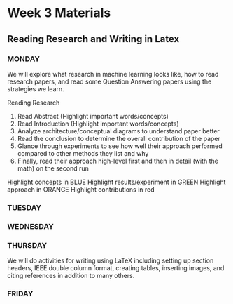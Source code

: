 # Week 3 Materials
## Reading Research and Writing in Latex
### MONDAY
We will explore what research in machine learning looks like, how to read research papers, and read some Question Answering papers using the strategies we learn.

Reading Research
1. Read Abstract (Highlight important words/concepts)
2. Read Introduction (Highlight important words/concepts)
3. Analyze architecture/conceptual diagrams to understand paper better
4. Read the conclusion to determine the overall contribution of the paper
5. Glance through experiments to see how well their approach performed compared to other methods they list and why
6. Finally, read their approach high-level first and then in detail (with the math) on the second run

Highlight concepts in BLUE
Highlight results/experiment in GREEN
Highlight approach in ORANGE
Highlight contributions in red

### TUESDAY



### WEDNESDAY



### THURSDAY
We will do activities for writing using LaTeX including setting up section headers, IEEE double column format, creating tables, inserting images, and citing references in addition to many others.


### FRIDAY
